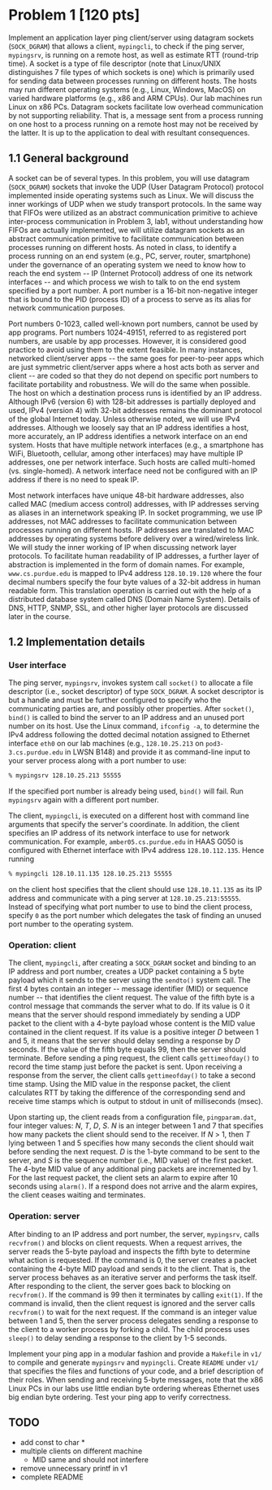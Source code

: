 # Problem 1 [120 pts]

Implement an application layer ping client/server using datagram sockets
(`SOCK_DGRAM`) that allows a client, `mypingcli`, to check if the ping server,
`mypingsrv`, is running on a remote host, as well as estimate RTT (round-trip
time). A socket is a type of file descriptor (note that Linux/UNIX distinguishes
7 file types of which sockets is one) which is primarily used for sending data
between processes running on different hosts. The hosts may run different
operating systems (e.g., Linux, Windows, MacOS) on varied hardware platforms
(e.g., x86 and ARM CPUs). Our lab machines run Linux on x86 PCs. Datagram
sockets facilitate low overhead communication by not supporting reliability.
That is, a message sent from a process running on one host to a process running
on a remote host may not be received by the latter. It is up to the application
to deal with resultant consequences.

## 1.1 General background

A socket can be of several types. In this problem, you will use datagram
(`SOCK_DGRAM`) sockets that invoke the UDP (User Datagram Protocol) protocol
implemented inside operating systems such as Linux. We will discuss the inner
workings of UDP when we study transport protocols. In the same way that FIFOs
were utilized as an abstract communication primitive to achieve inter-process
communication in Problem 3, lab1, without understanding how FIFOs are actually
implemented, we will utilize datagram sockets as an abstract communication
primitive to facilitate communication between processes running on different
hosts. As noted in class, to identify a process running on an end system (e.g.,
PC, server, router, smartphone) under the governance of an operating system we
need to know how to reach the end system -- IP (Internet Protocol) address of
one its network interfaces -- and which process we wish to talk to on the end
system specified by a port number. A port number is a 16-bit non-negative
integer that is bound to the PID (process ID) of a process to serve as its alias
for network communication purposes.

Port numbers 0-1023, called well-known port numbers, cannot be used by app
programs. Port numbers 1024-49151, referred to as registered port numbers, are
usable by app processes. However, it is considered good practice to avoid using
them to the extent feasible. In many instances, networked client/server apps --
the same goes for peer-to-peer apps which are just symmetric client/server apps
where a host acts both as server and client -- are coded so that they do not
depend on specific port numbers to facilitate portability and robustness. We
will do the same when possible. The host on which a destination process runs is
identified by an IP address. Although IPv6 (version 6) with 128-bit addresses is
partially deployed and used, IPv4 (version 4) with 32-bit addresses remains the
dominant protocol of the global Internet today. Unless otherwise noted, we will
use IPv4 addresses. Although we loosely say that an IP address identifies a
host, more accurately, an IP address identifies a network interface on an end
system. Hosts that have multiple network interfaces (e.g., a smartphone has
WiFi, Bluetooth, cellular, among other interfaces) may have multiple IP
addresses, one per network interface. Such hosts are called multi-homed (vs.
single-homed). A network interface need not be configured with an IP address if
there is no need to speak IP.

Most network interfaces have unique 48-bit hardware addresses, also called MAC
(medium access control) addresses, with IP addresses serving as aliases in an
internetwork speaking IP. In socket programming, we use IP addresses, not MAC
addresses to facilitate communication between processes running on different
hosts. IP addresses are translated to MAC addresses by operating systems before
delivery over a wired/wireless link. We will study the inner working of IP when
discussing network layer protocols. To facilitate human readability of IP
addresses, a further layer of abstraction is implemented in the form of domain
names. For example, `www.cs.purdue.edu` is mapped to IPv4 address
`128.10.19.120` where the four decimal numbers specify the four byte values of a
32-bit address in human readable form. This translation operation is carried out
with the help of a distributed database system called DNS (Domain Name System).
Details of DNS, HTTP, SNMP, SSL, and other higher layer protocols are discussed
later in the course.

## 1.2 Implementation details

### User interface

The ping server, `mypingsrv`, invokes system call `socket()` to allocate a file
descriptor (i.e., socket descriptor) of type `SOCK_DGRAM`. A socket descriptor
is but a handle and must be further configured to specify who the communicating
parties are, and possibly other properties. After `socket()`, `bind()` is called
to bind the server to an IP address and an unused port number on its host. Use
the Linux command, `ifconfig -a`, to determine the IPv4 address following the
dotted decimal notation assigned to Ethernet interface `eth0` on our lab
machines (e.g., `128.10.25.213` on `pod3-3.cs.purdue.edu` in LWSN B148) and
provide it as command-line input to your server process along with a port number
to use:

```sh
% mypingsrv 128.10.25.213 55555
```

If the specified port number is already being used, `bind()` will fail. Run
`mypingsrv` again with a different port number.

The client, `mypingcli`, is executed on a different host with command line
arguments that specify the server's coordinate. In addition, the client
specifies an IP address of its network interface to use for network
communication. For example, `amber05.cs.purdue.edu` in HAAS G050 is configured
with Ethernet interface with IPv4 address `128.10.112.135`. Hence running

```sh
% mypingcli 128.10.11.135 128.10.25.213 55555
```

on the client host specifies that the client should use `128.10.11.135` as its
IP address and communicate with a ping server at `128.10.25.213:55555`. Instead
of specifying what port number to use to bind the client process, specify `0` as
the port number which delegates the task of finding an unused port number to the
operating system.

### Operation: client

The client, `mypingcli`, after creating a `SOCK_DGRAM` socket and binding to an
IP address and port number, creates a UDP packet containing a 5 byte payload
which it sends to the server using the `sendto()` system call. The first 4 bytes
contain an integer -- message identifier (MID) or sequence number -- that
identifies the client request. The value of the fifth byte is a control message
that commands the server what to do. If its value is 0 it means that the server
should respond immediately by sending a UDP packet to the client with a 4-byte
payload whose content is the MID value contained in the client request. If its
value is a positive integer _D_ between 1 and 5, it means that the server should
delay sending a response by _D_ seconds. If the value of the fifth byte equals
99, then the server should terminate. Before sending a ping request, the client
calls `gettimeofday()` to record the time stamp just before the packet is sent.
Upon receiving a response from the server, the client calls `gettimeofday()` to
take a second time stamp. Using the MID value in the response packet, the client
calculates RTT by taking the difference of the corresponding send and receive
time stamps which is output to stdout in unit of milliseconds (msec).

Upon starting up, the client reads from a configuration file, `pingparam.dat`,
four integer values: _N_, _T_, _D_, _S_. _N_ is an integer between 1 and 7 that
specifies how many packets the client should send to the receiver. If _N_ > 1,
then _T_ lying between 1 and 5 specifies how many seconds the client should wait
before sending the next request. _D_ is the 1-byte command to be sent to the
server, and _S_ is the sequence number (i.e., MID value) of the first packet.
The 4-byte MID value of any additional ping packets are incremented by 1. For
the last request packet, the client sets an alarm to expire after 10 seconds
using `alarm()`. If a respond does not arrive and the alarm expires, the client
ceases waiting and terminates.

### Operation: server

After binding to an IP address and port number, the server, `mypingsrv`, calls
`recvfrom()` and blocks on client requests. When a request arrives, the server
reads the 5-byte payload and inspects the fifth byte to determine what action is
requested. If the command is 0, the server creates a packet containing the
4-byte MID payload and sends it to the client. That is, the server process
behaves as an iterative server and performs the task itself. After responding to
the client, the server goes back to blocking on `recvfrom()`. If the command is
99 then it terminates by calling `exit(1)`. If the command is invalid, then the
client request is ignored and the server calls `recvfrom()` to wait for the next
request. If the command is an integer value between 1 and 5, then the server
process delegates sending a response to the client to a worker process by
forking a child. The child process uses `sleep()` to delay sending a response to
the client by 1-5 seconds.

Implement your ping app in a modular fashion and provide a `Makefile` in `v1/`
to compile and generate `mypingsrv` and `mypingcli`. Create `README` under `v1/`
that specifies the files and functions of your code, and a brief description of
their roles. When sending and receiving 5-byte messages, note that the x86 Linux
PCs in our labs use little endian byte ordering whereas Ethernet uses big endian
byte ordering. Test your ping app to verify correctness.

## TODO

- add const to char \*
- multiple clients on different machine
  - MID same and should not interfere
- remove unnecessary printf in v1
- complete README
